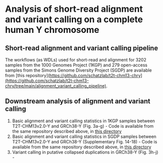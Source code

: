 # Analysis of short-read alignment and variant calling on a complete human Y chromosome

## Short-read alignment and variant calling pipeline
The workflows (as WDLs) used for short-read and alignment for 3202 samples from the 1000 Genomes Project (1KGP) and 279 open-access samples from the Simons Genome Diversity Project (SGDP) are available from [this repository](https://github.com/schatzlab/t2t-chm13-chry](https://github.com/schatzlab/t2t-chm13-chry/tree/main/alignment_variant_calling_pipeline).

## Downstream analysis of alignment and variant calling

1. Basic alignment and variant calling statistics in 1KGP samples between T2T-CHM13v2.0-Y and GRCh38-Y (Fig. 3a-g) - Code is available from the same repository described above, in [this directory](https://github.com/schatzlab/t2t-chm13-chry/tree/main/1KGP_alignment_variant_calling_analysis)
2. Basic alignment and variant calling statistics in SGDP samples between T2T-CHM13v2.0-Y and GRCh38-Y (Supplementary Fig. 14-18) - Code is available from the same repository described above, in [this directory](https://github.com/schatzlab/t2t-chm13-chry/tree/main/SGDP_alignment_variant_calling_analysis)
3. Variant calling in putative collapsed duplications in GRCh38-Y (Fig. 3h-j) - 
